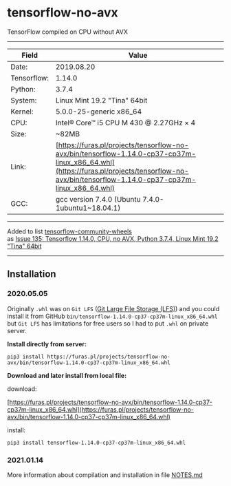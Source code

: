 # tensorflow-no-avx

TensorFlow compiled on CPU without AVX

---

| Field       | Value       |
|-------------|-------------|
| Date:       | 2019.08.20  |
| Tensorflow: | 1.14.0      |
| Python:     | 3.7.4       |
| System:     | Linux Mint 19.2 "Tina" 64bit |
| Kernel:     | 5.0.0-25-generic x86_64 |
| CPU:        | Intel® Core™ i5 CPU M 430 @ 2.27GHz × 4 |
| Size:       | ~82MB       |
| Link:       | [https://furas.pl/projects/tensorflow-no-avx/bin/tensorflow-1.14.0-cp37-cp37m-linux_x86_64.whl](https://furas.pl/projects/tensorflow-no-avx/bin/tensorflow-1.14.0-cp37-cp37m-linux_x86_64.whl) |
| GCC:        | gcc version 7.4.0 (Ubuntu 7.4.0-1ubuntu1~18.04.1) |

---

Added to list [tensorflow-community-wheels](https://github.com/yaroslavvb/tensorflow-community-wheels)  
as [Issue 135: Tensorflow 1.14.0, CPU, no AVX, Python 3.7.4, Linux Mint 19.2 "Tina" 64bit](https://github.com/yaroslavvb/tensorflow-community-wheels/issues/135)

---

## Installation
    
### 2020.05.05

Originally `.whl` was on `Git LFS` ([Git Large File Storage (LFS)](https://git-lfs.github.com/)) and you could install it from GitHub 
`bin/tensorflow-1.14.0-cp37-cp37m-linux_x86_64.whl` but `Git LFS` has limitations for free users so I had to put `.whl` on private server.

**Install directly from server:**

```
pip3 install https://furas.pl/projects/tensorflow-no-avx/bin/tensorflow-1.14.0-cp37-cp37m-linux_x86_64.whl
```

**Download and later install from local file:**

download:

[https://furas.pl/projects/tensorflow-no-avx/bin/tensorflow-1.14.0-cp37-cp37m-linux_x86_64.whl](https://furas.pl/projects/tensorflow-no-avx/bin/tensorflow-1.14.0-cp37-cp37m-linux_x86_64.whl)

install:

```
pip3 install tensorflow-1.14.0-cp37-cp37m-linux_x86_64.whl
```

### 2021.01.14

More information about compilation and installation in file [NOTES.md](NOTES.md)

